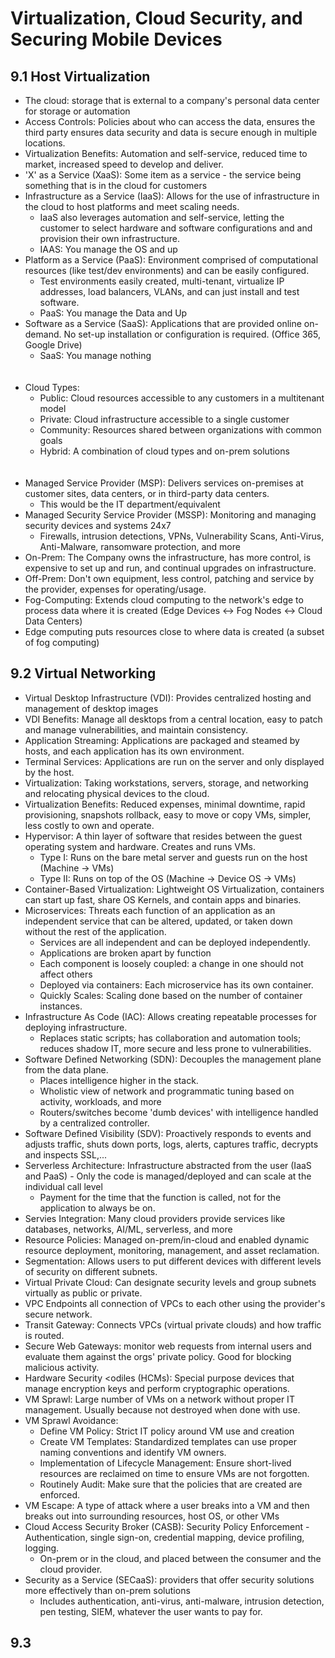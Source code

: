 # Virtualization, Cloud Security, and Securing Mobile Devices
## 9.1 Host Virtualization
* The cloud: storage that is external to a company's personal data center for storage or automation
* Access Controls: Policies about who can access the data, ensures the third party ensures data security and data is secure enough in multiple locations.
* Virtualization Benefits: Automation and self-service, reduced time to market, increased speed to develop and deliver.
* 'X' as a Service (XaaS): Some item as a service - the service being something that is in the cloud for customers
* Infrastructure as a Service (IaaS): Allows for the use of infrastructure in the cloud to host platforms and meet scaling needs.
  * IaaS also leverages automation and self-service, letting the customer to select hardware and software configurations and and provision their own infrastructure.
  * IAAS: You manage the OS and up
* Platform as a Service (PaaS): Environment comprised of computational resources (like test/dev environments) and can be easily configured.
  * Test environments easily created, multi-tenant, virtualize IP addresses, load balancers, VLANs, and can just install and test software.
  * PaaS: You manage the Data and Up
* Software as a Service (SaaS): Applications that are provided online on-demand. No set-up installation or configuration is required. (Office 365, Google Drive)
  * SaaS: You manage nothing
</br></br></br>
* Cloud Types:
  * Public: Cloud resources accessible to any customers in a multitenant model
  * Private: Cloud infrastructure accessible to a single customer
  * Community: Resources shared between organizations with common goals
  * Hybrid: A combination of cloud types and on-prem solutions
</br></br></br>
* Managed Service Provider (MSP): Delivers services on-premises at customer sites, data centers, or in third-party data centers.
  * This would be the IT department/equivalent
* Managed Security Service Provider (MSSP): Monitoring and managing security devices and systems 24x7
  * Firewalls, intrusion detections, VPNs, Vulnerability Scans, Anti-Virus, Anti-Malware, ransomware protection, and more
* On-Prem: The Company owns the infrastructure, has more control, is expensive to set up and run, and continual upgrades on infrastructure.
* Off-Prem: Don't own equipment, less control, patching and service by the provider, expenses for operating/usage.
* Fog-Computing: Extends cloud computing to the network's edge to process data where it is created (Edge Devices <-> Fog Nodes <-> Cloud Data Centers)
* Edge computing puts resources close to where data is created (a subset of fog computing)

## 9.2 Virtual Networking
* Virtual Desktop Infrastructure (VDI): Provides centralized hosting and management of desktop images
* VDI Benefits: Manage all desktops from a central location, easy to patch and manage vulnerabilities, and maintain consistency.
* Application Streaming: Applications are packaged and steamed by hosts, and each application has its own environment.
* Terminal Services: Applications are run on the server and only displayed by the host.
* Virtualization: Taking workstations, servers, storage, and networking and relocating physical devices to the cloud.
* Virtualization Benefits: Reduced expenses, minimal downtime, rapid provisioning, snapshots rollback, easy to move or copy VMs, simpler, less costly to own and operate.
* Hypervisor: A thin layer of software that resides between the guest operating system and hardware. Creates and runs VMs.
  * Type I: Runs on the bare metal server and guests run on the host (Machine -> VMs)
  * Type II: Runs on top of the OS (Machine -> Device OS -> VMs)
* Container-Based Virtualization: Lightweight OS Virtualization, containers can start up fast, share OS Kernels, and contain apps and binaries.
* Microservices: Threats each function of an application as an independent service that can be altered, updated, or taken down without the rest of the application.
  * Services are all independent and can be deployed independently.
  * Applications are broken apart by function
  * Each component is loosely coupled: a change in one should not affect others
  * Deployed via containers: Each microservice has its own container.
  * Quickly Scales: Scaling done based on the number of container instances.
* Infrastructure As Code (IAC): Allows creating repeatable processes for deploying infrastructure.
  * Replaces static scripts; has collaboration and automation tools; reduces shadow IT, more secure and less prone to vulnerabilities.
* Software Defined Networking (SDN): Decouples the management plane from the data plane.
  * Places intelligence higher in the stack.
  * Wholistic view of network and programmatic tuning based on activity, workloads, and more
  * Routers/switches become 'dumb devices' with intelligence handled by a centralized controller.
* Software Defined Visibility (SDV): Proactively responds to events and adjusts traffic, shuts down ports, logs, alerts, captures traffic, decrypts and inspects SSL,...
* Serverless Architecture: Infrastructure abstracted from the user (IaaS and PaaS) - Only the code is managed/deployed and can scale at the individual call level
  * Payment for the time that the function is called, not for the application to always be on.
* Servies Integration: Many cloud providers provide services like databases, networks, AI/ML, serverless, and more
* Resource Policies: Managed on-prem/in-cloud and enabled dynamic resource deployment, monitoring, management, and asset reclamation.
* Segmentation: Allows users to put different devices with different levels of security on different subnets. 
* Virtual Private Cloud: Can designate security levels and group subnets virtually as public or private.
* VPC Endpoints all connection of VPCs to each other using the provider's secure network.
* Transit Gateway: Connects VPCs (virtual private clouds) and how traffic is routed. 
* Secure Web Gateways: monitor web requests from internal users and evaluate them against the orgs' private policy. Good for blocking malicious activity. 
* Hardware Security <odiles (HCMs): Special purpose devices that manage encryption keys and perform cryptographic operations.
* VM Sprawl: Large number of VMs on a network without proper IT management. Usually because not destroyed when done with use. 
* VM Sprawl Avoidance:
  * Define VM Policy: Strict IT policy around VM use and creation
  * Create VM Templates: Standardized templates can use proper naming conventions and identify VM owners.
  * Implementation of Lifecycle Management: Ensure short-lived resources are reclaimed on time to ensure VMs are not forgotten.
  * Routinely Audit: Make sure that the policies that are created are enforced.
* VM Escape: A type of attack where a user breaks into a VM and then breaks out into surrounding resources, host OS, or other VMs
* Cloud Access Security Broker (CASB): Security Policy Enforcement - Authentication, single sign-on, credential mapping, device profiling, logging.
  * On-prem or in the cloud, and placed between the consumer and the cloud provider.
* Security as a Service (SECaaS): providers that offer security solutions more effectively than on-prem solutions
  * Includes authentication, anti-virus, anti-malware, intrusion detection, pen testing, SIEM, whatever the user wants to pay for.

## 9.3 
